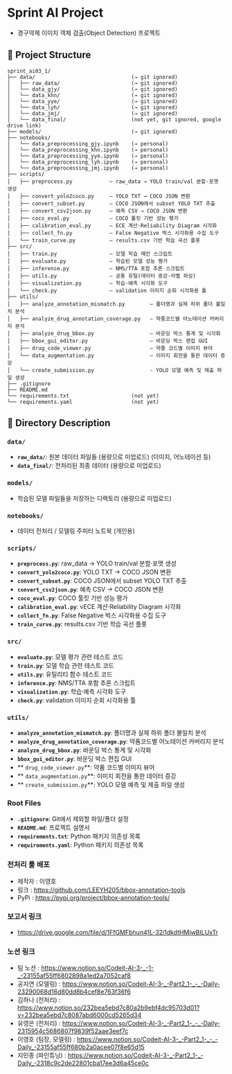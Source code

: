 # Sprint AI Project
- 경구약제 이미지 객체 검출(Object Detection) 프로젝트


## 📁 Project Structure

```
sprint_ai03_1/
├── data/                               (→ git ignored)
│   ├── raw_data/                       (→ git ignored)
│   └── data_gjy/                       (→ git ignored)
│   └── data_khn/                       (→ git ignored)
│   └── data_yye/                       (→ git ignored)
│   └── data_lyh/                       (→ git ignored)
│   └── data_jmj/                       (→ git ignored)
│   └── data_final/                     (not yet, git ignored, google drive link)
├── models/                             (→ git ignored)
├── notebooks/
│   └── data_preprocessing_gjy.ipynb    (→ personal)
│   └── data_preprocessing_khn.ipynb    (→ personal)
│   └── data_preprocessing_yye.ipynb    (→ personal)
│   └── data_preprocessing_lyh.ipynb    (→ personal)
│   └── data_preprocessing_jmj.ipynb    (→ personal)
├── scripts/
│   ├── preprocess.py            – raw_data → YOLO train/val 분할·포맷 생성
│   ├── convert_yolo2coco.py     – YOLO TXT → COCO JSON 변환
│   ├── convert_subset.py        – COCO JSON에서 subset YOLO TXT 추출
│   ├── convert_csv2json.py      – 예측 CSV → COCO JSON 변환
│   ├── coco_eval.py             – COCO 툴킷 기반 성능 평가
│   ├── calibration_eval.py      – ECE 계산·Reliability Diagram 시각화
│   ├── collect_fn.py            – False Negative 박스 시각화용 수집 도구
│   └── train_curve.py           – results.csv 기반 학습 곡선 플롯
├── src/
│   ├── train.py                 – 모델 학습 메인 스크립트
│   ├── evaluate.py              – 학습된 모델 성능 평가
│   ├── inference.py             – NMS/TTA 포함 추론 스크립트
│   ├── utils.py                 – 공통 유틸(데이터 증강·라벨 파싱)
│   ├── visualization.py         – 학습·예측 시각화 도구
│   └── check.py                 – validation 이미지 순회 시각화용 툴
├── utils/
│   ├── analyze_annotation_mismatch.py        – 폴더명과 실제 하위 폴더 불일치 분석
│   ├── analyze_drug_annotation_coverage.py   – 약품코드별 어노테이션 커버리지 분석
│   ├── analyze_drug_bbox.py                  – 바운딩 박스 통계 및 시각화
│   ├── bbox_gui_editor.py                    – 바운딩 박스 편집 GUI
│   ├── drug_code_viewer.py                   – 약품 코드별 이미지 뷰어
│   └── data_augmentation.py                  – 이미지 회전을 통한 데이터 증강
│   └── create_submission.py                  - YOLO 모델 예측 및 제출 파일 생성
├── .gitignore
├── README.md
└── requirements.txt                    (not yet)
└── requirements.yaml                   (not yet)
```

## 📂 Directory Description

### `data/`
- **`raw_data/`**: 원본 데이터 파일들 (용량으로 미업로드) (이미지, 어노테이션 등)
- **`data_final/`**: 전처리된 최종 데이터 (용량으로 미업로드)

### `models/`
- 학습된 모델 파일들을 저장하는 디렉토리 (용량으로 미업로드)

### `notebooks/`
- 데이터 전처리 / 모델링 주피터 노트북 (개인용)

### `scripts/`
- **`preprocess.py`**: raw_data → YOLO train/val 분할·포맷 생성
- **`convert_yolo2coco.py`**: YOLO TXT → COCO JSON 변환
- **`convert_subset.py`**: COCO JSON에서 subset YOLO TXT 추출
- **`convert_csv2json.py`**: 예측 CSV → COCO JSON 변환
- **`coco_eval.py`**: COCO 툴킷 기반 성능 평가
- **`calibration_eval.py`**: vECE 계산·Reliability Diagram 시각화
- **`collect_fn.py`**: False Negative 박스 시각화용 수집 도구
- **`train_curve.py`**: results.csv 기반 학습 곡선 플롯
  
### `src/`
- **`evaluate.py`**: 모델 평가 관련 테스트 코드
- **`train.py`**: 모델 학습 관련 테스트 코드
- **`utils.py`**: 유틸리티 함수 테스트 코드
- **`inference.py`**: NMS/TTA 포함 추론 스크립트
- **`visualization.py`**: 학습·예측 시각화 도구
- **`check.py`**: validation 이미지 순회 시각화용 툴

### `utils/`
- **`analyze_annotation_mismatch.py`**: 폴더명과 실제 하위 폴더 불일치 분석
- **`analyze_drug_annotation_coverage.py`**: 약품코드별 어노테이션 커버리지 분석
- **`analyze_drug_bbox.py`**: 바운딩 박스 통계 및 시각화
- **`bbox_gui_editor.py`**: 바운딩 박스 편집 GUI
- ** `drug_code_viewer.py`**: 약품 코드별 이미지 뷰어
- ** `data_augmentation.py`**: 이미지 회전을 통한 데이터 증강
- ** `create_submission.py`**: YOLO 모델 예측 및 제출 파일 생성
  
### Root Files
- **`.gitignore`**: Git에서 제외할 파일/폴더 설정
- **`README.md`**: 프로젝트 설명서
- **`requirements.txt`**:  Python 패키지 의존성 목록
- **`requirements.yaml`**: Python 패키지 의존성 목록

### 전처리 툴 배포
- 제작자 : 이영호
- 링크 : https://github.com/LEEYH205/bbox-annotation-tools
- PyPi : https://pypi.org/project/bbox-annotation-tools/

### 보고서 링크
- https://drive.google.com/file/d/1FfGMFbhun41L-32i1dkdtHMiwBILUxTr
  
### 노션 링크
- 팀 노션 : https://www.notion.so/Codeit-AI-3-_-1-_-23155af55ff6802898a1ed2a7052caf8
- 공지연 (모델링) : https://www.notion.so/Codeit-AI-3-_-Part2_1-_-_-Daily-23290068d16d80dd8b4cef8e763f36f6
- 김하나 (전처리) : https://www.notion.so/232bea5ebd7c80a2b9ebf4dc95703d01?v=232bea5ebd7c8087abd6000cd5265d34
- 유영은 (전처리) : https://www.notion.so/Codeit-AI-3-_-Part2_1-_-_-Daily-2315954c5686807f9839f52aae3eef7c
- 이영호 (팀장, 모델링) : https://www.notion.so/Codeit-AI-3-_-Part2_1-_-_-Daily_-23155af55ff680b2a0acee07f8e65d15
- 지민종 (파인튜닝) : https://www.notion.so/Codeit-AI-3-_-Part2_1-_-Daily_-2318c9c2de22801cba17ee3d6a45ce0c


